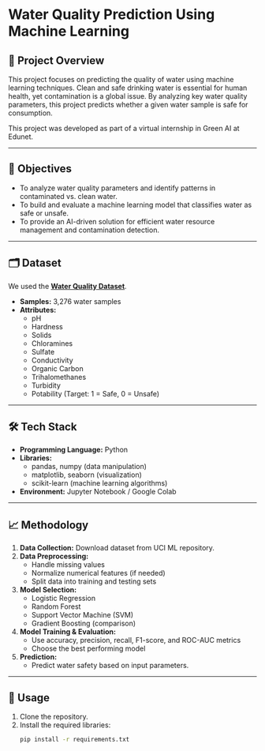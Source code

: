 # Water Quality Prediction Using Machine Learning

## 📄 Project Overview
This project focuses on predicting the quality of water using machine learning techniques. Clean and safe drinking water is essential for human health, yet contamination is a global issue. By analyzing key water quality parameters, this project predicts whether a given water sample is safe for consumption.

This project was developed as part of a virtual internship in Green AI at Edunet.

---

## 🎯 Objectives
- To analyze water quality parameters and identify patterns in contaminated vs. clean water.
- To build and evaluate a machine learning model that classifies water as safe or unsafe.
- To provide an AI-driven solution for efficient water resource management and contamination detection.

---

## 🗂 Dataset
We used the **[Water Quality Dataset](https://www.kaggle.com/datasets/adityakadiwal/water-potability/data)**.

- **Samples:** 3,276 water samples
- **Attributes:**
  - pH
  - Hardness
  - Solids
  - Chloramines
  - Sulfate
  - Conductivity
  - Organic Carbon
  - Trihalomethanes
  - Turbidity
  - Potability (Target: 1 = Safe, 0 = Unsafe)

---

## 🛠 Tech Stack
- **Programming Language:** Python
- **Libraries:** 
  - pandas, numpy (data manipulation)
  - matplotlib, seaborn (visualization)
  - scikit-learn (machine learning algorithms)
- **Environment:** Jupyter Notebook / Google Colab

---

## 📈 Methodology
1. **Data Collection:** Download dataset from UCI ML repository.
2. **Data Preprocessing:**
   - Handle missing values
   - Normalize numerical features (if needed)
   - Split data into training and testing sets
3. **Model Selection:**
   - Logistic Regression
   - Random Forest
   - Support Vector Machine (SVM)
   - Gradient Boosting (comparison)
4. **Model Training & Evaluation:**
   - Use accuracy, precision, recall, F1-score, and ROC-AUC metrics
   - Choose the best performing model
5. **Prediction:**
   - Predict water safety based on input parameters.

---

## 🚀 Usage
1. Clone the repository.
2. Install the required libraries:
   ```bash
   pip install -r requirements.txt
